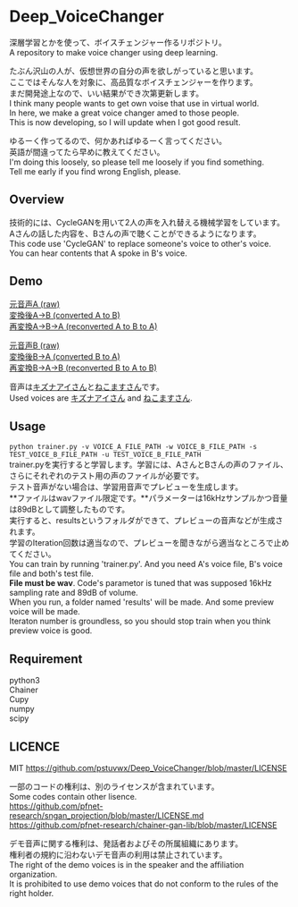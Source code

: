 # Deep_VoiceChanger  
深層学習とかを使って、ボイスチェンジャー作るリポジトリ。  
A repository to make voice changer using deep learning.  

たぶん沢山の人が、仮想世界の自分の声を欲しがっていると思います。  
ここではそんな人を対象に、高品質なボイスチェンジャーを作ります。  
まだ開発途上なので、いい結果ができ次第更新します。  
I think many people wants to get own voise that use in virtual world.  
In here, we make a great voice changer amed to those people.  
This is now developing, so I will update when I got good result.  

ゆるーく作ってるので、何かあればゆるーく言ってください。  
英語が間違ってたら早めに教えてください。  
I'm doing this loosely, so please tell me loosely if you find something.  
Tell me early if you find wrong English, please.  

## Overview  
技術的には、CycleGANを用いて2人の声を入れ替える機械学習をしています。  
Aさんの話した内容を、Bさんの声で聴くことができるようになります。  
This code use 'CycleGAN' to replace someone's voice to other's voice.  
You can hear contents that A spoke in B's voice.  

## Demo  
[元音声A (raw)](https://github.com/pstuvwx/Deep_VoiceChanger/blob/master/demo/a.wav)  
[変換後A→B (converted A to B)](https://github.com/pstuvwx/Deep_VoiceChanger/blob/master/demo/ab.wav)  
[再変換A→B→A (reconverted A to B to A)](https://github.com/pstuvwx/Deep_VoiceChanger/blob/master/demo/aba.wav)  

[元音声B (raw)](https://github.com/pstuvwx/Deep_VoiceChanger/blob/master/demo/b.wav)  
[変換後B→A (converted B to A)](https://github.com/pstuvwx/Deep_VoiceChanger/blob/master/demo/ba.wav)  
[再変換B→A→B (reconverted B to A to B)](https://github.com/pstuvwx/Deep_VoiceChanger/blob/master/demo/bab.wav)  

音声は[キズナアイさん](https://youtu.be/CPvD2qz-rG4?list=PL0bHKk6wuUGKbc1g6y_azaIeLwKTf1QfM&t=444)と[ねこますさん](https://youtu.be/lllCzDqlExo)です。  
Used voices are [キズナアイさん](https://youtu.be/CPvD2qz-rG4?list=PL0bHKk6wuUGKbc1g6y_azaIeLwKTf1QfM&t=444) and [ねこますさん](https://youtu.be/lllCzDqlExo).  

## Usage  
`python trainer.py -v VOICE_A_FILE_PATH -w VOICE_B_FILE_PATH -s TEST_VOICE_B_FILE_PATH -u TEST_VOICE_B_FILE_PATH`  
trainer.pyを実行すると学習します。学習には、AさんとBさんの声のファイル、さらにそれぞれのテスト用の声のファイルが必要です。  
テスト音声がない場合は、学習用音声でプレビューを生成します。  
**ファイルはwavファイル限定です。**パラメーターは16kHzサンプルかつ音量は89dBとして調整したものです。  
実行すると、resultsというフォルダができて、プレビューの音声などが生成されます。  
学習のIteration回数は適当なので、プレビューを聞きながら適当なところで止めてください。  
You can train by running 'trainer.py'. And you need A's voice file, B's voice file and both's test file.  
**File must be wav**. Code's parametor is tuned that was supposed 16kHz sampling rate and 89dB of volume.  
When you run, a folder named 'results' will be made. And some preview voice will be made.  
Iteraton number is groundless, so you should stop train when you think preview voice is good.  

## Requirement  
python3  
Chainer  
Cupy  
numpy  
scipy  

## LICENCE  
MIT  https://github.com/pstuvwx/Deep_VoiceChanger/blob/master/LICENSE  

一部のコードの権利は、別のライセンスが含まれています。  
Some codes contain other lisence.  
https://github.com/pfnet-research/sngan_projection/blob/master/LICENSE.md  
https://github.com/pfnet-research/chainer-gan-lib/blob/master/LICENSE  

デモ音声に関する権利は、発話者およびその所属組織にあります。  
権利者の規約に沿わないデモ音声の利用は禁止されています。  
The right of the demo voices is in the speaker and the affiliation organization.  
It is prohibited to use demo voices that do not conform to the rules of the right holder.
